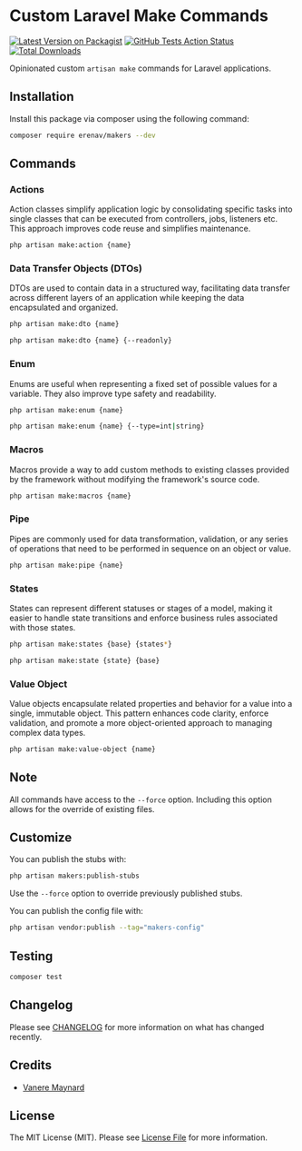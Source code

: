 # Custom Laravel Make Commands

[![Latest Version on Packagist](https://img.shields.io/packagist/v/erenav/makers.svg?style=flat-square)](https://packagist.org/packages/erenav/makers)
[![GitHub Tests Action Status](https://img.shields.io/github/actions/workflow/status/erenav/makers/run-tests.yml?branch=main&label=tests&style=flat-square)](https://github.com/erenav/makers/actions?query=workflow%3Arun-tests+branch%3Amain)
[![Total Downloads](https://img.shields.io/packagist/dt/erenav/makers.svg?style=flat-square)](https://packagist.org/packages/erenav/makers)

Opinionated custom `artisan make` commands for Laravel applications.

## Installation

Install this package via composer using the following command:

```bash
composer require erenav/makers --dev
```

## Commands

### Actions

Action classes simplify application logic by consolidating specific tasks into single classes that can be executed from
controllers, jobs, listeners etc. This approach improves code reuse and simplifies maintenance.

```bash
php artisan make:action {name}
```

### Data Transfer Objects (DTOs)

DTOs are used to contain data in a structured way, facilitating data transfer across different layers of an application
while keeping the data encapsulated and organized.

```bash
php artisan make:dto {name}
```

```bash
php artisan make:dto {name} {--readonly}
```

### Enum

Enums are useful when representing a fixed set of possible values for a variable. They also improve type safety and
readability.

```bash
php artisan make:enum {name}
```

```bash
php artisan make:enum {name} {--type=int|string}
```

### Macros

Macros provide a way to add custom methods to existing classes provided by the framework without modifying the
framework's source code.

```bash
php artisan make:macros {name}
```

### Pipe

Pipes are commonly used for data transformation, validation, or any series of operations that need to be performed in
sequence on an object or value.

```bash
php artisan make:pipe {name}
```

### States

States can represent different statuses or stages of a model, making it easier to handle state transitions and enforce
business rules associated with those states.

```bash
php artisan make:states {base} {states*}
```

```bash
php artisan make:state {state} {base}
```

### Value Object

Value objects encapsulate related properties and behavior for a value into a single, immutable object. This pattern
enhances code clarity, enforce validation, and promote a more object-oriented approach to managing complex data types.

```bash
php artisan make:value-object {name}
```

## Note

All commands have access to the `--force` option. Including this option allows for the override of existing files.

## Customize

You can publish the stubs with:

```bash
php artisan makers:publish-stubs
```

Use the `--force` option to override previously published stubs.

You can publish the config file with:

```bash
php artisan vendor:publish --tag="makers-config"
```

## Testing

```bash
composer test
```

## Changelog

Please see [CHANGELOG](CHANGELOG.md) for more information on what has changed recently.

## Credits

- [Vanere Maynard](https://github.com/vanere)

## License

The MIT License (MIT). Please see [License File](LICENSE.md) for more information.
